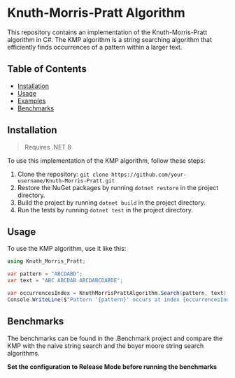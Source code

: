 # Knuth-Morris-Pratt Algorithm

This repository contains an implementation of the Knuth-Morris-Pratt algorithm in C#. The KMP algorithm is a string searching algorithm that efficiently finds occurrences of a pattern within a larger text.

## Table of Contents

- [Installation](#installation)
- [Usage](#usage)
- [Examples](#examples)
- [Benchmarks](#benchmarks)

## Installation

> Requires .NET 8

To use this implementation of the KMP algorithm, follow these steps:

1. Clone the repository: `git clone https://github.com/your-username/Knuth-Morris-Pratt.git`
2. Restore the NuGet packages by running `dotnet restore` in the project directory.
3. Build the project by running `dotnet build` in the project directory.
4. Run the tests by running `dotnet test` in the project directory.

## Usage

To use the KMP algorithm, use it like this:

```csharp
using Knuth_Morris_Pratt;

var pattern = "ABCDABD";
var text = "ABC ABCDAB ABCDABCDABDE";

var occurrencesIndex = KnuthMorrisPrattAlgorithm.Search(pattern, text);
Console.WriteLine($"Pattern '{pattern}' occurs at index {occurrencesIndex}.");
```

## Benchmarks

The benchmarks can be found in the .Benchmark project and compare the KMP with the naive string search and the boyer moore string search algorithms.

**Set the configuration to Release Mode before running the benchmarks**
